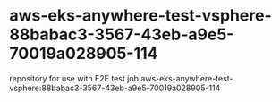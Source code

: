 # aws-eks-anywhere-test-vsphere-88babac3-3567-43eb-a9e5-70019a028905-114
repository for use with E2E test job aws-eks-anywhere-test-vsphere:88babac3-3567-43eb-a9e5-70019a028905-114
